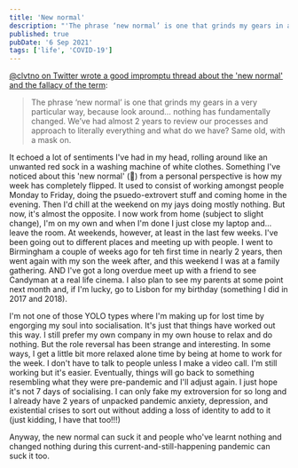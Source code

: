 ```yaml
---
title: 'New normal'
description: "'The phrase ‘new normal’ is one that grinds my gears in a very particular way, because look around… nothing has fundamentally changed.'"
published: true
pubDate: '6 Sep 2021'
tags: ['life', 'COVID-19']
---
```


[@clvtno on Twitter wrote a good impromptu thread about the 'new normal' and the fallacy of the term](https://twitter.com/clvtno/status/1434670846241644545):

> The phrase ‘new normal’ is one that grinds my gears in a very particular way, because look around… nothing has fundamentally changed. We’ve had almost 2 years to review our processes and approach to literally everything and what do we have? 
> Same old, with a mask on.

It echoed a lot of sentiments I've had in my head, rolling around like an unwanted red sock in a washing machine of white clothes. Something I've noticed about this 'new normal' (🤢) from a personal perspective is how my week has completely flipped. It used to consist of working amongst people Monday to Friday, doing the psuedo-extrovert stuff and coming home in the evening. Then I'd chill at the weekend on my jays doing mostly nothing. But now, it's almost the opposite. I now work from home (subject to slight change), I'm on my own and when I'm done I just close my laptop and... leave the room. At weekends, however, at least in the last few weeks. I've been going out to different places and meeting up with people. I went to Birmingham a couple of weeks ago for teh first time in nearly 2 years, then went again with my son the week after, and this weekend I was at a family gathering. AND I've got a long overdue meet up with a friend to see Candyman at a real life cinema. I also plan to see my parents at some point next month and, if I'm lucky, go to Lisbon for my birthday (something I did in 2017 and 2018).

I'm not one of those YOLO types where I'm making up for lost time by engorging my soul into socialisation. It's just that things have worked out this way. I still prefer my own company in my own house to relax and do nothing. But the role reversal has been strange and interesting. In some ways, I get a little bit more relaxed alone time by being at home to work for the week. I don't have to talk to people unless I make a video call. I'm still working but it's easier. Eventually, things will go back to something resembling what they were pre-pandemic and I'll adjust again. I just hope it's not 7 days of socialising. I can only fake my extroversion for so long and I already have 2 years of unpacked pandemic anxiety, depression, and existential crises to sort out without adding a loss of identity to add to it (just kidding, I have that too!!!)

Anyway, the new normal can suck it and people who've learnt nothing and changed nothing during this current-and-still-happening pandemic can suck it too.